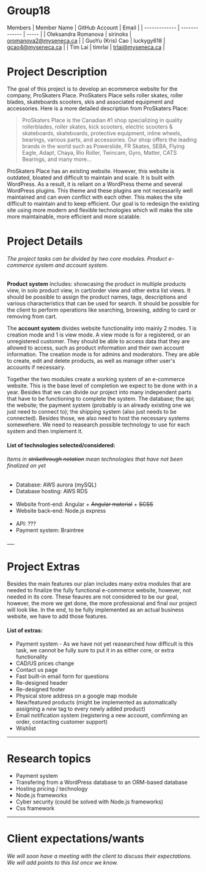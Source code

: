 # Group18

Members
| Member Name | GitHub Account | Email |
| ------------- | ------------- | ----- |
| Oleksandra Romanova | sirinoks | oromanova2@myseneca.ca |
| GuoYu (Kris) Cao | luckygy618 | gcao4@myseneca.ca |
| Tim Lai | timrlai | trlai@myseneca.ca |

# Project Description

The goal of this project is to develop an ecommerce website for the company, ProSkaters Place. ProSkaters Place sells roller skates, roller blades, skateboards scooters, skis and associated equipment and accessories. Here is a more detailed description from ProSkaters Place:

> ProSkaters Place is the Canadian #1 shop specializing in quality rollerblades, roller skates, kick scooters, electric scooters & skateboards, skateboards, protective equipment, inline wheels, bearings, various parts, and accessories. Our shop offers the leading brands in the world such as Powerslide, FR Skates, SEBA, Flying Eagle, Adapt, Chaya, Rio Roller, Twincam, Gyro, Matter, CATS Bearings, and many more…

ProSkaters Place has an existing website. However, this website is outdated, bloated and difficult to maintain and scale. It is built with WordPress. As a result, it is reliant on a WordPress theme and several WordPress plugins. This theme and these plugins are not necessarily well maintained and can even conflict with each other. This makes the site difficult to maintain and to keep efficient. Our goal is to redesign the existing site using more modern and flexible technologies which will make the site more maintainable, more efficient and more scalable.

# Project Details

###### The project tasks can be divided by two core modules. Product e-commerce system and account system. 

**Product system** includes: showcasing the product in multiple products view, in solo product view, in cart/order view and other extra list views. It should be possible to assign the product names, tags, descriptions and various characteristics that can be used for search. It should be possible for the client to perform operations like searching, browsing, adding to card or removing from cart. 

The **account system** divides website functionality into mainly 2 modes. 1 is creation mode and 1 is view mode. A view mode is for a registered, or an unregistered customer. They should be able to access data that they are allowed to access, such as product information and their own account information. The creation mode is for admins and moderators. They are able to create, edit and delete products, as well as manage other user's accounts if necessairy. 

Together the two modules create a working system of an e-commerce website. This is the base level of completion we expect to be done with in a year. Besides that we can divide our project into many independent parts that have to be functioning to complete the system. The database; the api; the website; the payment system (probably is an already existing one we just need to connect to); the shipping system (also just needs to be connected). Besides those, we also need to host the necessary systems somewehere. We need to reasearch possible technology to use for each system and then implement it.


#### List of technologies selected/considered:
###### Items in ~~strikethrough notation~~ mean technologies that have not been finalized on yet
<ul>

<li>Database: AWS aurora (mySQL)</li>
<li>Database hosting: AWS RDS</li>
<br />
<li>Website front-end: Angular + <strike>Angular material</strike> + <strike>SCSS</strike></li>
<li>Website back-end: Node.js express</li>
<br />
<li>API: ???</li>
<li>Payment system: Braintree</li>
</ul>
___

# Project Extras

Besides the main features our plan includes many extra modules that are needed to finalize the fully functional e-commerce website, however, not needed in its core. These feaures are not considered to be our goal, however, the more we get done, the more professional and final our project will look like. In the end, to be fully implemented as an actual business website, we have to add those features. 

#### List of extras:
* Payment system - As we have not yet reasearched how difficult is this task, we cannot be fully sure to put it in as either core, or extra functionality
* CAD/US prices change
* Contact us page
* Fast built-in email form for questions
* Re-designed header
* Re-designed footer
* Physical store address on a google map module
* New/featured products (might be implemented as automatically assigning a *new* tag to every newly added product)
* Email notification system (registering a new account, comfirming an order, contacting customer support)
* Wishlist
___

# Research topics

* Payment system
* Transfering from a WordPress database to an ORM-based database
* Hosting pricing / technology
* Node.js frameworks
* Cyber security (could be solved with Node.js frameworks)
* Css framework

___

# Client expectations/wants
###### We will soon have a meeting with the client to discuss their expectations. We will add points to this list once we know.
